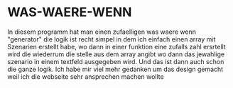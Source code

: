 # WAS-WAERE-WENN

In diesem programm hat man einen zufaelligen was waere wenn "generator" die logik ist recht simpel in dem ich einfach einen array mit
Szenarien erstellt habe, wo dann in einer funktion eine zufalls zahl ersrtellt wird die wiederrum die stelle aus dem array angibt
wo dann das jewahlige szenario in einem textfeld ausgegeben wird. Und das ist dann auch schon die ganze logik. Ich habe mir viel mehr
gedanken um das design gemacht weil ich die webseite sehr ansprechen machen wollte
